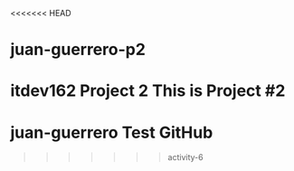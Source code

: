 <<<<<<< HEAD
# juan-guerrero-p2
itdev162 Project 2
This is Project #2
=======
# juan-guerrero Test GitHub
>>>>>>> activity-6
